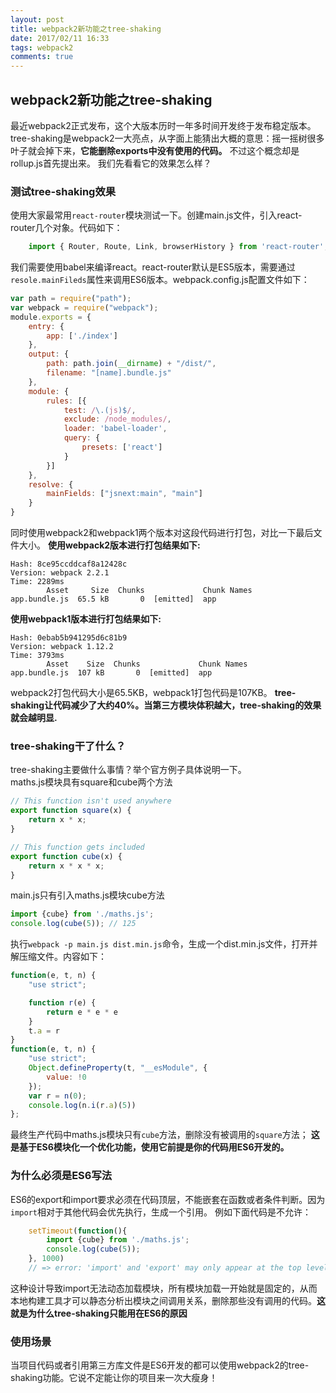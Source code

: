 ```yaml
---
layout: post
title: webpack2新功能之tree-shaking 
date: 2017/02/11 16:33
tags: webpack2  
comments: true
---
```


## webpack2新功能之tree-shaking 
最近webpack2正式发布，这个大版本历时一年多时间开发终于发布稳定版本。
tree-shaking是webpack2一大亮点，从字面上能猜出大概的意思：摇一摇树很多叶子就会掉下来，__它能删除exports中没有使用的代码。__ 不过这个概念却是rollup.js首先提出来。
我们先看看它的效果怎么样？

### 测试tree-shaking效果
使用大家最常用`react-router`模块测试一下。创建main.js文件，引入react-router几个对象。代码如下：
```js
    import { Router, Route, Link, browserHistory } from 'react-router';
```
我们需要使用babel来编译react。react-router默认是ES5版本，需要通过`resole.mainFileds`属性来调用ES6版本。webpack.config.js配置文件如下：
```js
var path = require("path");
var webpack = require("webpack");
module.exports = {
    entry: {
        app: ['./index']
    },
    output: {
        path: path.join(__dirname) + "/dist/",
        filename: "[name].bundle.js"
    },
    module: {
        rules: [{
            test: /\.(js)$/,
            exclude: /node_modules/,
            loader: 'babel-loader',
            query: {
                presets: ['react']
            }
        }]
    },
    resolve: {      
        mainFields: ["jsnext:main", "main"]
    }
}
```
同时使用webpack2和webpack1两个版本对这段代码进行打包，对比一下最后文件大小。
__使用webpack2版本进行打包结果如下:__
```
Hash: 8ce95ccddcaf8a12428c
Version: webpack 2.2.1
Time: 2289ms
        Asset     Size  Chunks             Chunk Names
app.bundle.js  65.5 kB       0  [emitted]  app
```
__使用webpack1版本进行打包结果如下:__
```
Hash: 0ebab5b941295d6c81b9
Version: webpack 1.12.2
Time: 3793ms
        Asset    Size  Chunks             Chunk Names
app.bundle.js  107 kB       0  [emitted]  app
```
webpack2打包代码大小是65.5KB，webpack1打包代码是107KB。
__tree-shaking让代码减少了大约40%。当第三方模块体积越大，tree-shaking的效果就会越明显.__

### tree-shaking干了什么？
tree-shaking主要做什么事情？举个官方例子具体说明一下。   
maths.js模块具有square和cube两个方法
```js
// This function isn't used anywhere
export function square(x) {
    return x * x;
}

// This function gets included
export function cube(x) {
    return x * x * x;
}
```

main.js只有引入maths.js模块cube方法

```js
import {cube} from './maths.js';
console.log(cube(5)); // 125
```
执行`webpack -p main.js dist.min.js`命令，生成一个dist.min.js文件，打开并解压缩文件。内容如下：

```js
function(e, t, n) {
    "use strict";

    function r(e) {
        return e * e * e
    }
    t.a = r
}
function(e, t, n) {
    "use strict";
    Object.defineProperty(t, "__esModule", {
        value: !0
    });
    var r = n(0);
    console.log(n.i(r.a)(5))
};
```
最终生产代码中maths.js模块只有`cube`方法，删除没有被调用的`square`方法；
__这是基于ES6模块化一个优化功能，使用它前提是你的代码用ES6开发的。__

### 为什么必须是ES6写法
ES6的export和import要求必须在代码顶层，不能嵌套在函数或者条件判断。因为`import`相对于其他代码会优先执行，生成一个引用。
例如下面代码是不允许：
```js
    setTimeout(function(){
        import {cube} from './maths.js';
        console.log(cube(5));
    }, 1000)
    // => error: 'import' and 'export' may only appear at the top level
```
这种设计导致import无法动态加载模块，所有模块加载一开始就是固定的，从而本地构建工具才可以静态分析出模块之间调用关系，删除那些没有调用的代码。__这就是为什么tree-shaking只能用在ES6的原因__

### 使用场景
当项目代码或者引用第三方库文件是ES6开发的都可以使用webpack2的tree-shaking功能。它说不定能让你的项目来一次大瘦身！







